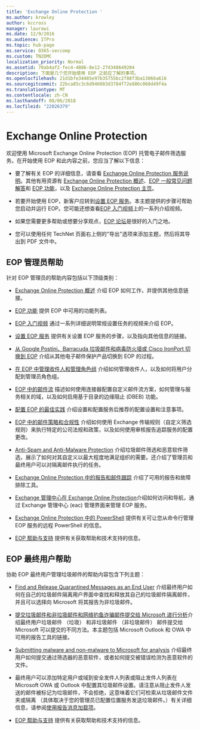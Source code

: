 ```yaml
---
title: 'Exchange Online Protection '
ms.author: krowley
author: kccross
manager: laurawi
ms.date: 12/9/2016
ms.audience: ITPro
ms.topic: hub-page
ms.service: O365-seccomp
ms.custom: TN2DMC
localization_priority: Normal
ms.assetid: 70ab4af2-fec4-4886-8e12-27d348649204
description: 下面是几个您开始使用 EOP 之前应了解的事项。
ms.openlocfilehash: 21d1bfe34485e97b35755bc2f88f3ba13066a616
ms.sourcegitcommit: 22bca85c3c6d946083d3784f72e886c068d49f4a
ms.translationtype: MT
ms.contentlocale: zh-CN
ms.lasthandoff: 08/06/2018
ms.locfileid: "22026379"
---
```

# <a name="exchange-online-protection"></a>Exchange Online Protection 

欢迎使用 Microsoft Exchange Online Protection (EOP) 托管电子邮件筛选服务。在开始使用 EOP 和此内容之前，您应当了解以下信息：
  
- 要了解有关 EOP 的详细信息，请查看 [Exchange Online Protection 服务说明](https://go.microsoft.com/fwlink/p/?LinkId=320619)。其他有用资源有 [Exchange Online Protection 概述](exchange-online-protection-overview.md)、[EOP 一般常见问题解答](eop-general-faq.md)和 [EOP 功能](eop-features.md)，以及 [Exchange Online Protection 主页](https://go.microsoft.com/fwlink/?LinkId=279912)。
    
- 若要开始使用 EOP，新客户应转到[设置 EOP 服务](set-up-your-eop-service.md)。本主题提供的步骤可帮助您启动并运行 EOP。您可能还想查看[EOP 入门视频](videos-for-getting-started-with-eop.md)上的一系列介绍视频。
    
- 如果您需要更多帮助或想要分享观点，[EOP 论坛](https://go.microsoft.com/fwlink/?LinkId=285351)是很好的入门之地。 
    
- 您可以使用任何 TechNet 页面右上侧的"导出"选项来添加主题，然后将其导出到 PDF 文件中。 
    
## <a name="eop-help-for-administrators"></a>EOP 管理员帮助

针对 EOP 管理员的帮助内容包括以下顶级类别：
  
- [Exchange Online Protection 概述](exchange-online-protection-overview.md) 介绍 EOP 如何工作，并提供其他信息链接。 
    
- [EOP 功能](eop-features.md) 提供 EOP 中可用的功能列表。 
    
- [EOP 入门视频](videos-for-getting-started-with-eop.md) 通过一系列详细说明常规设置任务的视频来介绍 EOP。 
    
- [设置 EOP 服务](set-up-your-eop-service.md) 提供有关设置 EOP 服务的步骤，以及指向其他信息的链接。 
    
- [从 Google Postini、Barracuda 垃圾邮件和病毒防火墙或 Cisco IronPort 切换到 EOP](switch-to-eop-from-google-postini-the-barracuda-spam-and-virus-firewall-or-cisco.md) 介绍从其他电子邮件保护产品切换到 EOP 的过程。 
    
- [在 EOP 中管理收件人和管理角色组](manage-recipients-and-admin-role-groups-in-eop.md) 介绍如何管理收件人，以及如何将用户分配到管理员角色组。 
    
- [EOP 中的邮件流](mail-flow-in-eop.md) 描述如何使用连接器配置自定义邮件流方案，如何管理与服务相关的域，以及如何启用基于目录的边缘阻止 (DBEB) 功能。 
    
- [配置 EOP 的最佳实践](best-practices-for-configuring-eop.md) 介绍设置和配置服务后推荐的配置设置和注意事项。 
    
- [EOP 中的邮件策略和合规性](messaging-policy-and-compliance-in-eop.md) 介绍如何使用 Exchange 传输规则（自定义筛选规则）来执行特定的公司法规和政策，以及如何使用审核报告追踪服务的配置更改。 
    
- [Anti-Spam and Anti-Malware Protection](http://technet.microsoft.com/library/93c6c227-7442-4293-b64d-ec8f15c928db.aspx) 介绍垃圾邮件筛选和恶意软件筛选，展示了如何对其自定义以最大程度地满足组织的需要。还介绍了管理员和最终用户可以对隔离邮件执行的任务。 
    
- [Exchange Online Protection 中的报告和邮件跟踪](reporting-and-message-trace-in-exchange-online-protection.md) 介绍了可用的报告和故障排除工具。 
    
- [Exchange 管理中心在 Exchange Online Protection](../exchange-admin-center-in-exchange-online-protection-eop.md)介绍如何访问和导航，通过 Exchange 管理中心 (eac) 管理界面来管理 EOP 服务。 
    
- [Exchange Online Protection 中的 PowerShell](http://technet.microsoft.com/library/f7918a88-774a-405e-945b-bc2f5ee9f748.aspx) 提供有关可让您从命令行管理 EOP 服务的远程 PowerShell 的信息。 
    
- [EOP 帮助与支持](help-and-support-for-eop.md) 提供有关获取帮助和技术支持的信息。 
    
## <a name="eop-help-for-end-users"></a>EOP 最终用户帮助
<a name="sectionSection1"> </a>

协助 EOP 最终用户管理垃圾邮件的帮助内容包含下列主题：
  
- [Find and Release Quarantined Messages as an End User](http://technet.microsoft.com/library/e439b560-827a-4807-abd3-6b861c1ff786.aspx) 介绍最终用户如何在自己的垃圾邮件隔离用户界面中查找和释放其自己的垃圾邮件隔离邮件，并且可以选择向 Microsoft 将其报告为非垃圾邮件。 
        
- [提交垃圾邮件和非垃圾邮件和网络钓鱼诈骗邮件提交给 Microsoft 进行分析](../submit-spam-non-spam-and-phishing-scam-messages-to-microsoft-for-analysis.md)介绍最终用户垃圾邮件 （垃圾） 和非垃圾邮件 （非垃圾邮件） 邮件提交给 Microsoft 可以提交的不同方法。本主题包括 Microsoft Outlook 和 OWA 中可用的报告工具的链接。 
    
- [Submitting malware and non-malware to Microsoft for analysis](../submitting-malware-and-non-malware-to-microsoft-for-analysis.md) 介绍最终用户如何提交通过筛选器的恶意软件，或者如何提交被错误检测为恶意软件的文件。 
    
- 最终用户可以添加特定用户或域到安全发件人列表或阻止发件人列表在 Microsoft OWA 或 Outlook 中配置其垃圾邮件设置。请注意从阻止发件人发送的邮件被标记为垃圾邮件，不会拒绝，这意味着它们可检索从垃圾邮件文件夹或隔离 （具体取决于您的管理员已配置位置服务发送垃圾邮件。）有关详细信息，请参阅[使用报告消息加载项](https://support.office.com/article/addin-b5caa9f1-cdf3-4443-af8c-ff724ea719d2)。
    
- [EOP 帮助与支持](help-and-support-for-eop.md) 提供有关获取帮助和技术支持的信息。 
    
